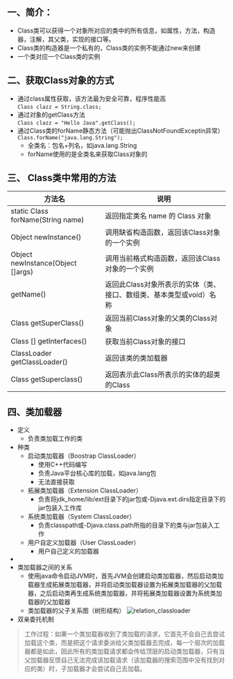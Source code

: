 ## 一、简介：
- Class类可以获得一个对象所对应的类中的所有信息，如属性，方法，构造器，注解，其父类，实现的接口等。
- Class类的构造器是一个私有的，Class类的实例不能通过new来创建
- 一个类对应一个Class类的实例

## 二、获取Class对象的方式
- 通过class属性获取，该方法最为安全可靠，程序性能高  
``` Class clazz = String.class; ```
- 通过对象的getClass方法  
``` Class clazz = "Hello Java".getClass(); ```
- 通过Class类的forName静态方法（可能抛出ClassNotFoundExceptin异常）  
``` Class.forName("java.lang.String"); ```
  - 全类名：包名+列名，如java.lang.String
  - forName使用的是全类名来获取Class对象的

## 三、 Class类中常用的方法

|方法名|说明|
|----------------------------------|--------------------------------|
|static Class forName(String name) |返回指定类名 name 的 Class 对象|
|Object newInstance() |调用缺省构造函数，返回该Class对象的一个实例|
|Object newInstance(Object []args) |调用当前格式构造函数，返回该Class对象的一个实例|
|getName()|返回此Class对象所表示的实体（类、接口、数组类、基本类型或void）名称|
|Class getSuperClass()|返回当前Class对象的父类的Class对象|
|Class [] getInterfaces()|获取当前Class对象的接口|
|ClassLoader getClassLoader()|返回该类的类加载器|
|Class getSuperclass()|返回表示此Class所表示的实体的超类的Class|

## 四、类加载器
- 定义
  - 负责类加载工作的类
- 种类
  - 启动类加载器（Boostrap ClassLoader）
      - 使用C++代码编写
      - 负责Java平台核心库的加载，如java.lang包
      - 无法直接获取
  - 拓展类加载器（Extension ClassLoader）
      - 负责将jdk_home/lib/ext目录下的jar包或-Djava.ext.dirs指定目录下的jar包装入工作库
  - 系统类加载器（System ClassLoader）
      - 负责classpath或-Djava.class.path所指的目录下的类与jar包装入工作
  - 用户自定义加载器（User ClassLoader）
      - 用户自己定义的加载器
- 
- 类加载器之间的关系
  - 使用java命令启动JVM时，首先JVM会创建启动类加载器，然后启动类加载器生成拓展类加载器，并将启动类加载器设置为拓展类加载器的父加载器，之后启动类再生成系统类加载器，并将拓展类加载器设置为系统类加载器的父加载器
  - 类加载器的父子关系图（树形结构）
![relation_classloader](Images/relation_classloader.png)
- 双亲委托机制
> 工作过程：如果一个类加载器收到了类加载的请求，它首先不会自己去尝试加载这个类，而是把这个请求委派给父类加载器去完成，每一个层次的加载器都是如此，因此所有的类加载请求都会传给顶层的启动类加载器，只有当父加载器反馈自己无法完成该加载请求（该加载器的搜索范围中没有找到对应的类）时，子加载器才会尝试自己去加载。



